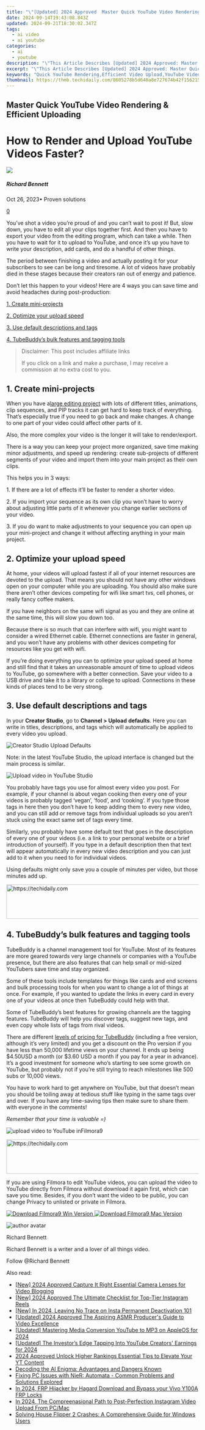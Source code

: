 ```yaml
---
title: "\"[Updated] 2024 Approved  Master Quick YouTube Video Rendering & Efficient Uploading\""
date: 2024-09-14T19:43:08.843Z
updated: 2024-09-21T18:30:02.347Z
tags:
  - ai video
  - ai youtube
categories:
  - ai
  - youtube
description: "\"This Article Describes [Updated] 2024 Approved: Master Quick YouTube Video Rendering & Efficient Uploading\""
excerpt: "\"This Article Describes [Updated] 2024 Approved: Master Quick YouTube Video Rendering & Efficient Uploading\""
keywords: "Quick YouTube Rendering,Efficient Video Upload,YouTube Video Optimization,Fast Video Rendering,Streamlined Video Upload,Enhanced YouTube Performance,Accelerated Video Processing"
thumbnail: https://thmb.techidaily.com/8605278b5d648a8e727674b42f156215fdccc4c56056b931eaef077a91501e84.jpg
---
```


## Master Quick YouTube Video Rendering & Efficient Uploading

# How to Render and Upload YouTube Videos Faster?

![](https://images.wondershare.com/filmora/article-images/richard-bennett.jpg)

##### Richard Bennett

 Oct 26, 2023• Proven solutions

[0](#commentsBoxSeoTemplate)

You’ve shot a video you’re proud of and you can’t wait to post it! But, slow down, you have to edit all your clips together first. And then you have to export your video from the editing program, which can take a while. Then you have to wait for it to upload to YouTube, and once it’s up you have to write your description, add cards, and do a handful of other things.

The period between finishing a video and actually posting it for your subscribers to see can be long and tiresome. A lot of videos have probably died in these stages because their creators ran out of energy and patience.

Don’t let this happen to your videos! Here are 4 ways you can save time and avoid headaches during post-production:

[1\. Create mini-projects](#miniproject)

[2\. Optimize your upload speed](#optimize)

[3\. Use default descriptions and tags](#descriptiontags)

[4\. TubeBuddy’s bulk features and tagging tools](#tubebuddy)

>  Disclaimer: This post includes affiliate links
>
>  If you click on a link and make a purchase, I may receive a commission at no extra cost to you.
>

## 1\. Create mini-projects

When you have a[large editing project](https://tools.techidaily.com/wondershare/filmora/download/) with lots of different titles, animations, clip sequences, and PIP tracks it can get hard to keep track of everything. That’s especially true if you need to go back and make changes. A change to one part of your video could affect other parts of it.

Also, the more complex your video is the longer it will take to render/export.

There is a way you can keep your project more organized, save time making minor adjustments, and speed up rendering: create sub-projects of different segments of your video and import them into your main project as their own clips.

This helps you in 3 ways:

1\. If there are a lot of effects it’ll be faster to render a shorter video.

2\. If you import your sequence as its own clip you won’t have to worry about adjusting little parts of it whenever you change earlier sections of your video.

3\. If you do want to make adjustments to your sequence you can open up your mini-project and change it without affecting anything in your main project.

## 2\. Optimize your upload speed

At home, your videos will upload fastest if all of your internet resources are devoted to the upload. That means you should not have any other windows open on your computer while you are uploading. You should also make sure there aren’t other devices competing for wifi like smart tvs, cell phones, or really fancy coffee makers.

If you have neighbors on the same wifi signal as you and they are online at the same time, this will slow you down too.

Because there is so much that can interfere with wifi, you might want to consider a wired Ethernet cable. Ethernet connections are faster in general, and you won’t have any problems with other devices competing for resources like you get with wifi.

If you’re doing everything you can to optimize your upload speed at home and still find that it takes an unreasonable amount of time to upload videos to YouTube, go somewhere with a better connection. Save your video to a USB drive and take it to a library or college to upload. Connections in these kinds of places tend to be very strong.

## 3\. Use default descriptions and tags

In your **Creator Studio**, go to **Channel > Upload** **defaults**. Here you can write in titles, descriptions, and tags which will automatically be applied to every video you upload.

![Creator Studio Upload Defaults](https://images.wondershare.com/filmora/article-images/upload-video-to-youtube-defaults.jpg)

Note: in the latest YouTube Studio, the upload interface is changed but the main process is similar.

![Upload video in YouTube Studio](https://images.wondershare.com/filmora/article-images/upload-video-youtube-studio.jpg)

You probably have tags you use for almost every video you post. For example, if your channel is about vegan cooking then every one of your videos is probably tagged ‘vegan’, ‘food’, and ‘cooking’. If you type those tags in here then you don’t have to keep adding them to every new video, and you can still add or remove tags from individual uploads so you aren’t stuck using the exact same set of tags every time.

Similarly, you probably have some default text that goes in the description of every one of your videos (i.e. a link to your personal website or a brief introduction of yourself). If you type in a default description then that text will appear automatically in every new video description and you can just add to it when you need to for individual videos.

Using defaults might only save you a couple of minutes per video, but those minutes add up.

<!-- affiliate ads begin -->
<a href="https://aligracehair.sjv.io/c/5597632/2036472/19272" target="_top" id="2036472">
  <img src="//a.impactradius-go.com/display-ad/19272-2036472" border="0" alt="https://techidaily.com" width="728" height="90"/>
</a>
<img height="0" width="0" src="https://aligracehair.sjv.io/i/5597632/2036472/19272" style="position:absolute;visibility:hidden;" border="0" />
<!-- affiliate ads end -->

## 4\. TubeBuddy’s bulk features and tagging tools

TubeBuddy is a channel management tool for YouTube. Most of its features are more geared towards very large channels or companies with a YouTube presence, but there are also features that can help small or mid-sized YouTubers save time and stay organized.

Some of these tools include templates for things like cards and end screens and bulk processing tools for when you want to change a lot of things at once. For example, if you wanted to update the links in every card in every one of your videos at once then TubeBuddy could help with that.

Some of TubeBuddy’s best features for growing channels are the tagging features. TubeBuddy will help you discover tags, suggest new tags, and even copy whole lists of tags from rival videos.

There are different [levels of pricing for TubeBuddy](https://www.tubebuddy.com/pricing) (including a free version, although it’s very limited) and you get a discount on the Pro version if you have less than 50,000 lifetime views on your channel. It ends up being $4.50USD a month (or $3.60 USD a month if you pay for a year in advance). It’s a good investment for someone who’s starting to see some growth on YouTube, but probably not if you’re still trying to reach milestones like 500 subs or 10,000 views.

You have to work hard to get anywhere on YouTube, but that doesn’t mean you should be toiling away at tedious stuff like typing in the same tags over and over. If you have any time-saving tips then make sure to share them with everyone in the comments!

 _Remember that your time is valuable =)_

![upload video to YouTube inFilmora9 ](https://images.wondershare.com/filmora/article-images/upload-video-to-youtube-in-filmora9.jpg)

<!-- affiliate ads begin -->
<a href="https://appsumo.8odi.net/c/5597632/2123728/7443" target="_top" id="2123728">
  <img src="//a.impactradius-go.com/display-ad/7443-2123728" border="0" alt="https://techidaily.com" width="728" height="90"/>
</a>
<img height="0" width="0" src="https://appsumo.8odi.net/i/5597632/2123728/7443" style="position:absolute;visibility:hidden;" border="0" />
<!-- affiliate ads end -->

If you are using Filmora to edit YouTube videos, you can upload the video to YouTube directly from Filmora without download it again first, which can save you time. Besides, if you don’t want the video to be public, you can change Privacy to unlisted or private in Filmora.

[![Download Filmora9 Win Version](https://images.wondershare.com/filmora/guide/download-btn-win.jpg) ](https://tools.techidaily.com/wondershare/filmora/download/) [![Download Filmora9 Mac Version](https://images.wondershare.com/filmora/guide/download-btn-mac.jpg) ](https://tools.techidaily.com/wondershare/filmora/download/)

![author avatar](https://images.wondershare.com/filmora/article-images/richard-bennett.jpg)

Richard Bennett

Richard Bennett is a writer and a lover of all things video.

Follow @Richard Bennett

<ins class="adsbygoogle"
     style="display:block"
     data-ad-format="autorelaxed"
     data-ad-client="ca-pub-7571918770474297"
     data-ad-slot="1223367746"></ins>

<ins class="adsbygoogle"
     style="display:block"
     data-ad-client="ca-pub-7571918770474297"
     data-ad-slot="8358498916"
     data-ad-format="auto"
     data-full-width-responsive="true"></ins>

<span class="atpl-alsoreadstyle">Also read:</span>
<div><ul>
<li><a href="https://facebook-video-footage.techidaily.com/new-2024-approved-capture-it-right-essential-camera-lenses-for-video-blogging/"><u>[New] 2024 Approved Capture It Right Essential Camera Lenses for Video Blogging</u></a></li>
<li><a href="https://instagram-clips.techidaily.com/new-2024-approved-the-ultimate-checklist-for-top-tier-instagram-reels/"><u>[New] 2024 Approved The Ultimate Checklist for Top-Tier Instagram Reels</u></a></li>
<li><a href="https://instagram-video-files.techidaily.com/new-in-2024-leaving-no-trace-on-insta-permanent-deactivation-101/"><u>[New] In 2024, Leaving No Trace on Insta Permanent Deactivation 101</u></a></li>
<li><a href="https://youtube-tips.techidaily.com/ed-2024-approved-the-aspiring-asmr-producers-guide-to-video-excellence/"><u>[Updated] 2024 Approved The Aspiring ASMR Producer's Guide to Video Excellence</u></a></li>
<li><a href="https://youtube-tips.techidaily.com/ed-mastering-media-conversion-youtube-to-mp3-on-appleos-for-2024/"><u>[Updated] Mastering Media Conversion YouTube to MP3 on AppleOS for 2024</u></a></li>
<li><a href="https://youtube-tips.techidaily.com/ed-the-investors-edge-tapping-into-youtube-creators-earnings-for-2024/"><u>[Updated] The Investor’s Edge Tapping Into YouTube Creators' Earnings for 2024</u></a></li>
<li><a href="https://youtube-stream.techidaily.com/2024-approved-unlock-higher-rankings-essential-tips-to-elevate-your-yt-content/"><u>2024 Approved Unlock Higher Rankings Essential Tips to Elevate Your YT Content</u></a></li>
<li><a href="https://tech-savvy.techidaily.com/decoding-the-ai-enigma-advantages-and-dangers-known/"><u>Decoding the AI Enigma: Advantages and Dangers Known</u></a></li>
<li><a href="https://win-howtos.techidaily.com/fixing-pc-issues-with-nier-automata-common-problems-and-solutions-explored/"><u>Fixing PC Issues with NieR: Automata - Common Problems and Solutions Explored</u></a></li>
<li><a href="https://bypass-frp.techidaily.com/in-2024-frp-hijacker-by-hagard-download-and-bypass-your-vivo-y100a-frp-locks-by-drfone-android/"><u>In 2024, FRP Hijacker by Hagard Download and Bypass your Vivo Y100A FRP Locks</u></a></li>
<li><a href="https://instagram-videos.techidaily.com/in-2024-the-compreenasional-path-to-post-perfection-instagram-video-upload-from-pcmac/"><u>In 2024, The Compreenasional Path to Post-Perfection Instagram Video Upload From PC/Mac</u></a></li>
<li><a href="https://program-issues.techidaily.com/solving-house-flipper-2-crashes-a-comprehensive-guide-for-windows-users/"><u>Solving House Flipper 2 Crashes: A Comprehensive Guide for Windows Users</u></a></li>
</ul></div>

